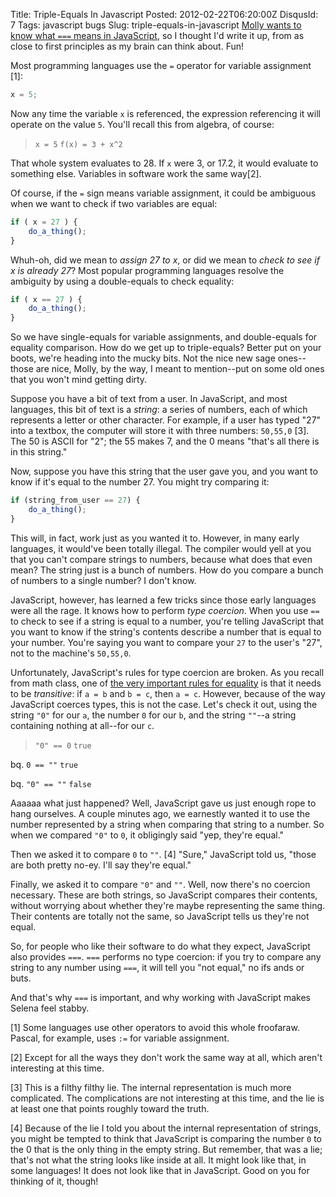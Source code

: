 Title: Triple-Equals In Javascript
Posted: 2012-02-22T06:20:00Z
DisqusId: 7
Tags:
    javascript
    bugs
Slug: triple-equals-in-javascript
[Molly wants to know what `===` means in JavaScript](https://twitter.com/#!/mollyn/status/172187789637586945), so I thought I'd write it up, from as close to first principles as my brain can think about. Fun!

Most programming languages use the `=` operator for variable assignment [1]:

```  JavaScript
x = 5;
```

Now any time the variable `x` is referenced, the expression referencing it will operate on the value `5`. You'll recall this from algebra, of course:

> `x = 5`
`f(x) = 3 + x^2`

That whole system evaluates to 28. If `x` were 3, or 17.2, it would evaluate to something else. Variables in software work the same way[2].

Of course, if the `=` sign means variable assignment, it could be ambiguous when we want to check if two variables are equal:

``` JavaScript
if ( x = 27 ) {
    do_a_thing();
}
```

Whuh-oh, did we mean to _assign 27 to x_, or did we mean to _check to see if x is already 27_? Most popular programming languages resolve the ambiguity by using a double-equals to check equality:

``` JavaScript
if ( x == 27 ) {
    do_a_thing();
}
```

So we have single-equals for variable assignments, and double-equals for equality comparison. How do we get up to triple-equals? Better put on your boots, we're heading into the mucky bits. Not the nice new sage ones--those are nice, Molly, by the way, I meant to mention--put on some old ones that you won't mind getting dirty.

Suppose you have a bit of text from a user. In JavaScript, and most languages, this bit of text is a _string_: a series of numbers, each of which represents a letter or other character. For example, if a user has typed "27" into a textbox, the computer will store it with three numbers: `50,55,0` [3]. The 50 is ASCII for "2"; the 55 makes 7, and the 0 means "that's all there is in this string."

Now, suppose you have this string that the user gave you, and you want to know if it's equal to the number 27. You might try comparing it:

``` JavaScript
if (string_from_user == 27) {
    do_a_thing();
}
```

This will, in fact, work just as you wanted it to. However, in many early languages, it would've been totally illegal. The compiler would yell at you that you can't compare strings to numbers, because what does that even mean? The string just is a bunch of numbers. How do you compare a bunch of numbers to a single number? I don't know.

JavaScript, however, has learned a few tricks since those early languages were all the rage. It knows how to perform _type coercion_. When you use `==` to check to see if a string is equal to a number, you're telling JavaScript that you want to know if the string's contents describe a number that is equal to your number. You're saying you want to compare your `27` to the user's "27", not to the machine's `50,55,0`.

Unfortunately, JavaScript's rules for type coercion are broken. As you recall from math class, one of [the very important rules for equality](http://en.wikipedia.org/wiki/Equivalence_relation) is that it needs to be _transitive_: if `a = b` and `b = c`, then `a = c`. However, because of the way JavaScript coerces types, this is not the case. Let's check it out, using the string `"0"` for our `a`, the number `0` for our `b`, and the string `""`--a string containing nothing at all--for our `c`.

> `"0" == 0`
`true`

bq. `0 == ""`
`true`

bq. `"0" == ""`
`false`

Aaaaaa what just happened? Well, JavaScript gave us just enough rope to hang ourselves. A couple minutes ago, we earnestly wanted it to use the number represented by a string when comparing that string to a number. So when we compared `"0"` to `0`, it obligingly said "yep, they're equal."

Then we asked it to compare `0` to `""`. [4] "Sure," JavaScript told us, "those are both pretty no-ey. I'll say they're equal."

Finally, we asked it to compare `"0"` and `""`. Well, now there's no coercion necessary. These are both strings, so JavaScript compares their contents, without worrying about whether they're maybe representing the same thing. Their contents are totally not the same, so JavaScript tells us they're not equal.

So, for people who like their software to do what they expect, JavaScript also provides `===`. `===` performs no type coercion: if you try to compare any string to any number using `===`, it will tell you "not equal," no ifs ands or buts.

And that's why `===` is important, and why working with JavaScript makes Selena feel stabby.

[1] Some languages use other operators to avoid this whole froofaraw. Pascal, for example, uses `:=` for variable assignment.

[2] Except for all the ways they don't work the same way at all, which aren't interesting at this time.

[3] This is a filthy filthy lie. The internal representation is much more complicated. The complications are not interesting at this time, and the lie is at least one that points roughly toward the truth.

[4] Because of the lie I told you about the internal representation of strings, you might be tempted to think that JavaScript is comparing the number `0` to the 0 that is the only thing in the empty string. But remember, that was a lie; that's not what the string looks like inside at all. It might look like that, in some languages! It does not look like that in JavaScript. Good on you for thinking of it, though!
